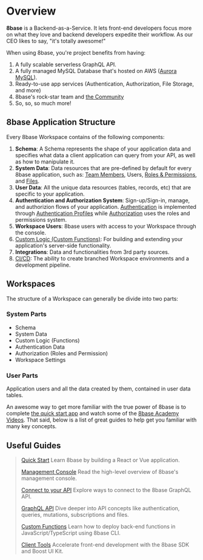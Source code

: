 # Overview

**8base** is a Backend-as-a-Service. It lets front-end developers focus more on what they love and backend developers expedite their workflow. As our CEO likes to say, "it's totally awesome!"

When using 8base, you're project benefits from having:

1. A fully scalable serverless GraphQL API.
2. A fully managed MySQL Database that's hosted on AWS ([Aurora MySQL](https://aws.amazon.com/rds/aurora/)).
3. Ready-to-use app services (Authentication, Authorization, File Storage, and more)
4. 8base's rock-star team and [the Community](https://community.8base.com)
5. So, so, so much more!

## 8base Application Structure

Every 8base Workspace contains of the following components:

1. **Schema**: A Schema represents the shape of your application data and specifies what data a client application can query from your API, as well as how to manipulate it.
2. **System Data**: Data resources that are pre-defined by default for every 8base application, such as: [Team Members](/docs/8base-console/teams), Users, [Roles & Permissions](/docs/8base-console/roles-and-permissions), and [Files](/docs/8base-console/handling-files).
3. **User Data**: All the unique data resources (tables, records, etc) that are specific to your application.
4. **Authentication and Authorization System**: Sign-up/Sign-in, manage, and authorizion flows of your application. [Authentication](/docs/8base-console/authentication) is implemented through [Authentication Profiles](/docs/8base-console/authentication#authentication-types) while [Authorization](/docs/8base-console/roles-and-permissions) uses the roles and permissions system.
5. **Workspace Users**: 8base users with access to your Workspace through the console.
6. [Custom Logic (Custom Functions)](/docs/8base-console/custom-functions): For building and extending your application's server-side functionality.
7. **Integrations**: Data and functionalities from 3rd party sources.
8. [CI/CD](/docs/development-tools/cli/ci-cd): The ability to create branched Workspace environments and a development pipeline.

## Workspaces

The structure of a Workspace can generally be divide into two parts:

### System Parts

- Schema
- System Data
- Custom Logic (Functions)
- Authentication Data
- Authorization (Roles and Permission)
- Workspace Settings

### User Parts

Application users and all the data created by them, contained in user data tables.

An awesome way to get more familiar with the true power of 8base is to complete [the quick start app](/docs/getting-started/quick-start) and watch some of the [8base Academy Videos](https://www.youtube.com/channel/UCQgTczr5z_O4SJ-3nkANOaw). That said, below is a list of great guides to help get you familiar with many key concepts.

## Useful Guides

> [Quick Start](/docs/getting-started/quick-start)
> Learn 8base by building a React or Vue application.
>
> [Management Console](/docs/8base-console)
> Read the high-level overview of 8base's management console.
>
> [Connect to your API](/docs/getting-started/connecting-to-api)
> Explore ways to connect to the 8base GraphQL API.
>
> [GraphQL API](/docs/8base-console/graphql-api)
> Dive deeper into API concepts like authentication, queries, mutations, subscriptions and files.
>
> [Custom Functions](/docs/8base-console/custom-functions)
> Learn how to deploy back-end functions in JavaScript/TypeScript using 8base CLI.
>
> [Client Tools](/docs/development-tools/sdk)
> Accelerate front-end development with the 8base SDK and Boost UI Kit.
